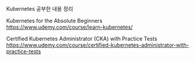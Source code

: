 Kubernetes 공부한 내용 정리

Kubernetes for the Absolute Beginners
https://www.udemy.com/course/learn-kubernetes/

Certified Kubernetes Administrator (CKA) with Practice Tests
https://www.udemy.com/course/certified-kubernetes-administrator-with-practice-tests
